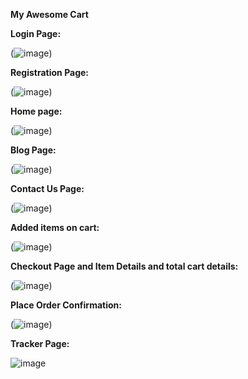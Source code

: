 **My Awesome Cart**


**Login Page:**

(![image](https://github.com/user-attachments/assets/c4ac1d52-395b-4dc2-805c-12f6caa974fd))




**Registration Page:**

(![image](https://github.com/user-attachments/assets/7684e6a4-4337-4895-b213-3136a57780aa))





**Home page:**

(![image](https://github.com/user-attachments/assets/fe6cd62c-62cf-4974-aa8a-7b5b8c6cf711))




**Blog Page:**

(![image](https://github.com/user-attachments/assets/8c56d6ff-e3f0-4ea2-9134-b0ca3422a3c5))




**Contact Us Page:**

(![image](https://github.com/user-attachments/assets/1ccea4ba-cb60-42e4-8cfa-8f4ee342343a))




**Added items on cart:**

(![image](https://github.com/user-attachments/assets/4ef20aae-0478-42d3-959a-266ce41bb736))




**Checkout Page and Item Details and total cart details:**

(![image](https://github.com/user-attachments/assets/1656d9fe-a5c0-403e-86a1-1ff348989f26))




**Place Order Confirmation:**

(![image](https://github.com/user-attachments/assets/db1f005c-7d5c-4c4a-b0d0-0b1eb41c20f1))


**Tracker Page:**

![image](https://github.com/user-attachments/assets/1bfb33d6-f669-4916-aa5c-bd0e6e9fd2f6)
